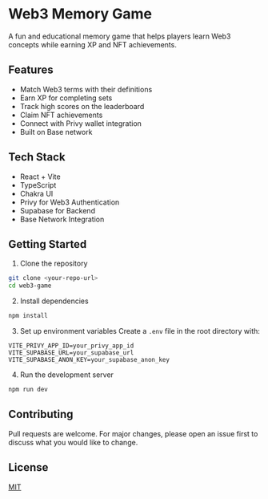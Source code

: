 # Web3 Memory Game

A fun and educational memory game that helps players learn Web3 concepts while earning XP and NFT achievements.

## Features

- Match Web3 terms with their definitions
- Earn XP for completing sets
- Track high scores on the leaderboard
- Claim NFT achievements
- Connect with Privy wallet integration
- Built on Base network

## Tech Stack

- React + Vite
- TypeScript
- Chakra UI
- Privy for Web3 Authentication
- Supabase for Backend
- Base Network Integration

## Getting Started

1. Clone the repository
```bash
git clone <your-repo-url>
cd web3-game
```

2. Install dependencies
```bash
npm install
```

3. Set up environment variables
Create a `.env` file in the root directory with:
```env
VITE_PRIVY_APP_ID=your_privy_app_id
VITE_SUPABASE_URL=your_supabase_url
VITE_SUPABASE_ANON_KEY=your_supabase_anon_key
```

4. Run the development server
```bash
npm run dev
```

## Contributing

Pull requests are welcome. For major changes, please open an issue first to discuss what you would like to change.

## License

[MIT](https://choosealicense.com/licenses/mit/) 